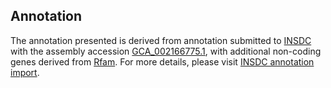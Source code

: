 

Annotation
----------

The annotation presented is derived from annotation submitted to
[INSDC](http://www.insdc.org) with the assembly accession
[GCA\_002166775.1](http://www.ebi.ac.uk/ena/data/view/GCA_002166775.1),
with additional non-coding genes derived from
[Rfam](http://rfam.xfam.org/). For more details, please visit [INSDC
annotation
import](http://ensemblgenomes.org/info/data/insdc_annotation).
